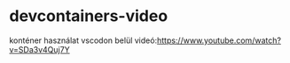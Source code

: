 # devcontainers-video
konténer használat vscodon belül
videó:https://www.youtube.com/watch?v=SDa3v4Quj7Y
